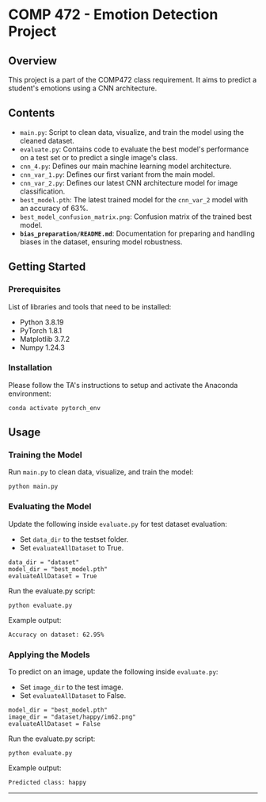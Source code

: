 # COMP 472 - Emotion Detection Project

## Overview
This project is a part of the COMP472 class requirement. It aims to predict a student's emotions using a CNN architecture.

## Contents
- `main.py`: Script to clean data, visualize, and train the model using the cleaned dataset.
- `evaluate.py`: Contains code to evaluate the best model's performance on a test set or to predict a single image's class.
- `cnn_4.py`: Defines our main machine learning model architecture.
- `cnn_var_1.py`: Defines our first variant from the main model.
- `cnn_var_2.py`: Defines our latest CNN architecture model for image classification.
- `best_model.pth`: The latest trained model for the `cnn_var_2` model with an accuracy of 63%.
- `best_model_confusion_matrix.png`: Confusion matrix of the trained best model.
- **`bias_preparation/README.md`**: Documentation for preparing and handling biases in the dataset, ensuring model robustness.

## Getting Started
### Prerequisites
List of libraries and tools that need to be installed:
- Python 3.8.19
- PyTorch 1.8.1
- Matplotlib 3.7.2
- Numpy 1.24.3

### Installation
Please follow the TA's instructions to setup and activate the Anaconda environment:
```
conda activate pytorch_env
```

## Usage

### Training the Model
Run `main.py` to clean data, visualize, and train the model:
```
python main.py
```

### Evaluating the Model
Update the following inside `evaluate.py` for test dataset evaluation:
- Set `data_dir` to the testset folder.
- Set `evaluateAllDataset` to True.

```
data_dir = "dataset"
model_dir = "best_model.pth"
evaluateAllDataset = True
```
Run the evaluate.py script:
```
python evaluate.py
```

Example output:
```
Accuracy on dataset: 62.95%
```

### Applying the Models
To predict on an image, update the following inside `evaluate.py`:
- Set `image_dir` to the test image.
- Set `evaluateAllDataset` to False.

```
model_dir = "best_model.pth"
image_dir = "dataset/happy/im62.png"
evaluateAllDataset = False
```
Run the evaluate.py script:
```
python evaluate.py
```

Example output:
```
Predicted class: happy
```
---

<!--## Contributing-->
<!--(Optional) Explain how others can contribute to your project. Include any guidelines they should follow.-->

<!--## License-->
<!--(Optional) State the license under which your project is released, allowing others to know how they can use it.-->

<!------->

<!--Feel free to customize this template based on the specifics of your project. The key is to make sure that anyone who wants to use your code can easily understand what each part does and how to run it.-->